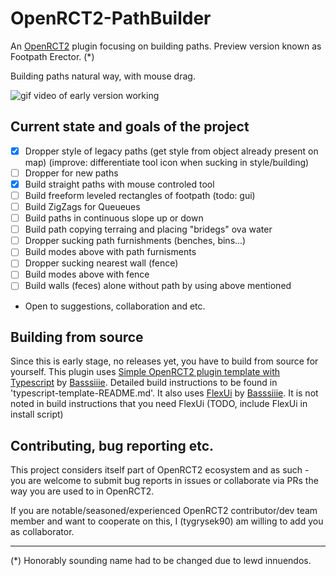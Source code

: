 # OpenRCT2-PathBuilder

An [OpenRCT2](https://github.com/OpenRCT2/OpenRCT2) plugin focusing on building paths. Preview version known as Footpath Erector. (*)

Building paths natural way, with mouse drag.

![gif video of early version working](https://github.com/user-attachments/assets/feaa1567-02c3-4b36-adf2-ee13263bb673)

## Current state and goals of the project

- [x] Dropper style of legacy paths (get style from object already present on map) (improve: differentiate tool icon when sucking in style/building)
- [ ] Dropper for new paths
- [x] Build straight paths with mouse controled tool
- [ ] Build freeform leveled rectangles of footpath (todo: gui)
- [ ] Build ZigZags for Queueues
- [ ] Build paths in continuous slope up or down
- [ ] Build path copying terraing and placing "bridegs" ova water
- [ ] Dropper sucking path furnishments (benches, bins...)
- [ ] Build modes above with path furnisments
- [ ] Dropper sucking nearest wall (fence)
- [ ] Build modes above with fence
- [ ] Build walls (feces) alone without path by using above mentioned
- Open to suggestions, collaboration and etc.

## Building from source

Since this is early stage, no releases yet, you have to build from source for yourself. This plugin uses [Simple OpenRCT2 plugin template with Typescript](https://github.com/Basssiiie/OpenRCT2-Simple-Typescript-Template) by [Basssiiie](https://github.com/Basssiiie). Detailed build instructions to be found in 'typescript-template-README.md'. It also uses [FlexUi](https://github.com/Basssiiie/OpenRCT2-FlexUI) by [Basssiiie](https://github.com/Basssiiie). It is not noted in build instructions that you need FlexUi (TODO, include FlexUi in install script)

## Contributing, bug reporting etc.

This project considers itself part of OpenRCT2 ecosystem and as such - you are welcome to submit bug reports in issues or collaborate via PRs the way you are used to in OpenRCT2. 

If you are notable/seasoned/experienced OpenRCT2 contributor/dev team member and want to cooperate on this, I (tygrysek90) am willing to add you as collaborator.

___________
(*) Honorably sounding name had to be changed due to lewd innuendos.
